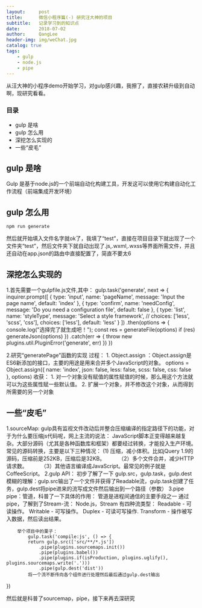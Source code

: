 ```yaml
---
layout:     post
title:      微信小程序篇(-) 研究汪大神的项目
subtitle:   记录学习到的知识点
date:       2018-07-02
author:     QangLee
header-img: img/weChat.jpg
catalog: true
tags:
    - gulp
    - node.js
    - pipe
---
```


从汪大神的小程序demo开始学习，对gulp感兴趣，我擦了，直接农耕升级到自动啊，现研究看看。

### 目录

- gulp 是啥
- gulp 怎么用
- 深挖怎么实现的
- 一些“皮毛”

## gulp 是啥

Gulp 是基于node.js的一个前端自动化构建工具，开发这可以使用它构建自动化工作流程（前端集成开发环境）

## gulp 怎么用

    npm run generate

然后就开始填入文件名字就ok了，我填了“test”，直接在项目目录下就出现了一个文件夹“test”，然后文件夹下就自动出现了.js,.wxml,.wxss等界面所需文件，并且还自动在app.json的路由中直接配置了，简直不要太6



## 深挖怎么实现的

1.首先需要一个gulpfile.js文件,其中：
        gulp.task('generate', next => {
    inquirer.prompt([
        {
        type: 'input',
        name: 'pageName',
        message: 'Input the page name',
        default: 'index'
        },
        {
        type: 'confirm',
        name: 'needConfig',
        message: 'Do you need a configuration file',
        default: false
        },
        {
        type: 'list',
        name: 'styleType',
        message: 'Select a style framework',
        // choices: ['less', 'scss', 'css'],
        choices: ['less'],
        default: 'less'
        }
    ])
    .then(options => {
        console.log("选择完了就生成吧！");
        const res = generateFile(options)
        if (res) generateJson(options)
    })
    .catch(err => {
        throw new plugins.util.PluginError('generate', err)
    })
    })

2.研究“generatePage”函数的实现
    过程：
        1. Object.assign ：Object.assign是ES6新添加的接口，主要的用途是用来合并多个JavaScript的对象。
            options = Object.assign({
            name: 'index',
            json: false,
            less: false,
            scss: false,
            css: false
            }, options)
        收获：
            1. 对一个对象没有赋值的属性赋值的时候，那么用这个方法就可以为这些属性赋一些默认值。
            2. 扩展一个对象，并不修改这个对象，从而得到所需要的另一个对象


## 一些“皮毛”
1.sourceMap:
        gulp具有监视文件改动后并整合压缩编译的指定路径下的功能，对于为什么要压缩js代码呢，网上主流的说法：
            JavaScript脚本正变得越来越复杂。大部分源码（尤其是各种函数库和框架）都要经过转换，才能投入生产环境。
            常见的源码转换，主要是以下三种情况：
            (1) 压缩，减小体积。比如jQuery 1.9的源码，压缩前是252KB，压缩后是32KB。
    　　    （2）多个文件合并，减少HTTP请求数。
    　　    （3）其他语言编译成JavaScript。最常见的例子就是CoffeeScript。
2.gulp API：
        初步了解了一下 gulp.src，gulp.task，gulp.dest
        模糊的理解：gulp.src输出了一个文件并获得了Readable流，gulp.task创建了任务，gulp.dest将pipe进来的流写成文件然后输出到一个路径（参数）
3.pipe
        pipe：管道，科普了一下具体的作用：
            管道是进程间通信的主要手段之一
        通过pipe，了解到了Stream-流：
            Node.js，Stream 有四种流类型：
                Readable - 可读操作。
                Writable - 可写操作。
                Duplex - 可读可写操作.
                Transform - 操作被写入数据，然后读出结果。
        
        举个项目中的栗子：
            gulp.task('compile:js', () => {
            return gulp.src(['src/**/*.js'])
                .pipe(plugins.sourcemaps.init())
                .pipe(plugins.babel())
                .pipe(plugins.if(isProduction, plugins.uglify(), plugins.sourcemaps.write('.')))
                .pipe(gulp.dest('dist'))
            将一个流不断传向各个组件进行处理然后最后通过gulp.dest输出
})


然后就是科普了sourcemap，pipe，接下来再去深研究
    

